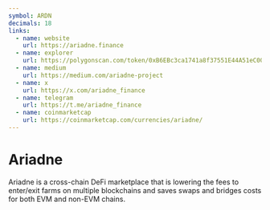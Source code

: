 ```yaml
---
symbol: ARDN
decimals: 18
links:
  - name: website
    url: https://ariadne.finance
  - name: explorer
    url: https://polygonscan.com/token/0xB6EBc3ca1741a8f37551E44A51eC00aD417B38CA
  - name: medium
    url: https://medium.com/ariadne-project
  - name: x
    url: https://x.com/ariadne_finance
  - name: telegram
    url: https://t.me/ariadne_finance
  - name: coinmarketcap
    url: https://coinmarketcap.com/currencies/ariadne/
---
```


# Ariadne

Ariadne is a cross-chain DeFi marketplace that is lowering the fees to enter/exit farms on multiple blockchains and saves swaps and bridges costs for both EVM and non-EVM chains.
